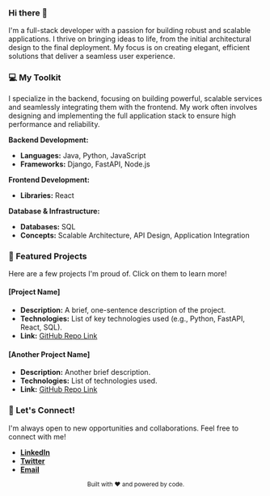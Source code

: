 ### Hi there 👋

I'm a full-stack developer with a passion for building robust and scalable applications. I thrive on bringing ideas to life, from the initial architectural design to the final deployment. My focus is on creating elegant, efficient solutions that deliver a seamless user experience.

### 💻 My Toolkit

I specialize in the backend, focusing on building powerful, scalable services and seamlessly integrating them with the frontend. My work often involves designing and implementing the full application stack to ensure high performance and reliability.

**Backend Development:**
* **Languages:** Java, Python, JavaScript
* **Frameworks:** Django, FastAPI, Node.js

**Frontend Development:**
* **Libraries:** React

**Database & Infrastructure:**
* **Databases:** SQL
* **Concepts:** Scalable Architecture, API Design, Application Integration

### 🚀 Featured Projects

Here are a few projects I'm proud of. Click on them to learn more!

#### **[Project Name]**
* **Description:** A brief, one-sentence description of the project.
* **Technologies:** List of key technologies used (e.g., Python, FastAPI, React, SQL).
* **Link:** [GitHub Repo Link](https://www.google.com/search?q=https://github.com/your-username/your-repo-name)

#### **[Another Project Name]**
* **Description:** Another brief description.
* **Technologies:** List of technologies used.
* **Link:** [GitHub Repo Link](https://www.google.com/search?q=https://github.com/your-username/another-repo-name)

### 🤝 Let's Connect!

I'm always open to new opportunities and collaborations. Feel free to connect with me!

* [**LinkedIn**](https://linkedin.com/in/your-profile)
* [**Twitter**](https://www.google.com/search?q=https://twitter.com/your-profile)
* [**Email**](mailto:your-email@example.com)

<p align="center">
  <sub>Built with ❤️ and powered by code.</sub>
</p>
